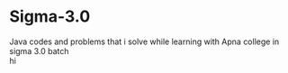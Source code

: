 # Sigma-3.0
Java codes and problems that i solve while learning with Apna college in sigma 3.0 batch
<br>
hi